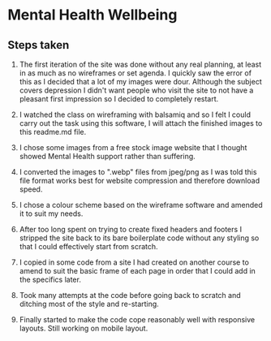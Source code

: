 # Mental Health Wellbeing

## Steps taken
1. The first iteration of the site was done without any real planning, at least in as much as no wireframes or set agenda. 
   I quickly saw the error of this as I decided that a lot of my images were dour. Although the subject covers depression
   I didn't want people who visit the site to not have a pleasant first impression so I decided to completely restart.

2. I watched the class on wireframing with balsamiq and so I felt I could carry out the task using this software, I will 
   attach the finished images to this readme.md file.

3. I chose some images from a free stock image website that I thought showed Mental Health support rather than suffering.

4. I converted the images to ".webp" files from jpeg/png as I was told this file format works best for website 
   compression and therefore download speed.

5. I chose a colour scheme based on the wireframe software and amended it to suit my needs.

6. After too long spent on trying to create fixed headers and footers I stripped the site back to its bare boilerplate 
   code without any styling so that I could effectively start from scratch.

7. I copied in some code from a site I had created on another course to amend to suit the basic frame of each page in
   order that I could add in the specifics later.

8. Took many attempts at the code before going back to scratch and ditching most of the style and re-starting.

9. Finally started to make the code cope reasonably well with responsive layouts. Still working on mobile layout.
   
